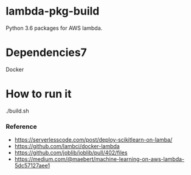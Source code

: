 # lambda-pkg-build
Python 3.6 packages for AWS lambda.

# Dependencies7
Docker

# How to run it
./build.sh

### Reference ###
* https://serverlesscode.com/post/deploy-scikitlearn-on-lamba/
* https://github.com/lambci/docker-lambda
* https://github.com/joblib/joblib/pull/402/files
* https://medium.com/@maebert/machine-learning-on-aws-lambda-5dc57127aee1
